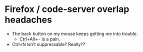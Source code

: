 # Firefox / code-server overlap headaches

- The back button on my mouse keeps getting me into trouble.
  - Ctrl+Alt+`-` is a pain.
- Ctrl+N isn't suppressable? Really??
